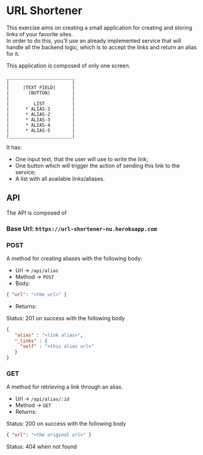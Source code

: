 # URL Shortener

This exercise aims on creating a small application for creating and storing links of your favorite sites.  
In order to do this, you'll use an already implemented service that will handle all the backend logic, which is to accept the links and return an alias for it.

This application is composed of only one screen.
```
_________________________
|                       |
|     |TEXT FIELD|      |
|       (BUTTON)        |
|                       |
|         LIST          |
|      * ALIAS-1        |
|      * ALIAS-2        |
|      * ALIAS-3        |
|      * ALIAS-4        |
|      * ALIAS-5        |
|_______________________|
```

It has:
* One input text, that the user will use to write the link;
* One button which will trigger the action of sending this link to the service;
* A list with all available links/aliases.

## API

The API is composed of

### Base Url: `https://url-shortener-nu.herokuapp.com`

### POST

A method for creating aliases with the following body:

- Url -> `/api/alias`
- Method -> `POST`
- Body:

``` json
{ "url": "<the url>" }
```

- Returns:


Status: 201 on success with the following body

```json
{
   "alias" : "<link alias>",
   "_links" : {
     "self" : "<this alias url>"
   }
}
```
### GET

A method for retrieving a link through an alias.

 - Url -> `/api/alias/:id`
 - Method -> `GET`
 - Returns: 

Status: 200 on success with the following body
 
 ```json
 { "url": "<the original url>" }
 ```
 
Status: 404 when not found
